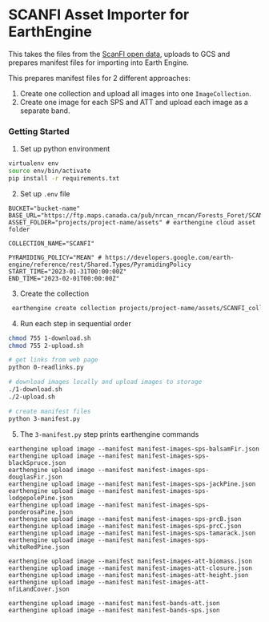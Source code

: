 # SCANFI Asset Importer for EarthEngine

This takes the files from the [ScanFI open data](https://ftp.maps.canada.ca/pub/nrcan_rncan/Forests_Foret/SCANFI/v1/), uploads to GCS and prepares manifest files for importing into Earth Engine. 

This prepares manifest files for 2 different approaches:
1. Create one collection and upload all images into one `ImageCollection`. 
2. Create one image for each SPS and ATT and upload each image as a separate band. 

### Getting Started

1. Set up python environment
```bash
virtualenv env
source env/bin/activate
pip install -r requirements.txt

```

2. Set up `.env` file
```
BUCKET="bucket-name" 
BASE_URL="https://ftp.maps.canada.ca/pub/nrcan_rncan/Forests_Foret/SCANFI/v1/"
ASSET_FOLDER="projects/project-name/assets" # earthengine cloud asset folder

COLLECTION_NAME="SCANFI"

PYRAMIDING_POLICY="MEAN" # https://developers.google.com/earth-engine/reference/rest/Shared.Types/PyramidingPolicy
START_TIME="2023-01-31T00:00:00Z"
END_TIME="2023-02-01T00:00:00Z"

```

3. Create the collection

```bash
 earthengine create collection projects/project-name/assets/SCANFI_collection
```

4. Run each step in sequential order

```bash
chmod 755 1-download.sh
chmod 755 2-upload.sh

# get links from web page
python 0-readlinks.py

# download images locally and upload images to storage
./1-download.sh
./2-upload.sh

# create manifest files
python 3-manifest.py 
```

5. The `3-manifest.py` step prints earthengine commands

```
earthengine upload image --manifest manifest-images-sps-balsamFir.json
earthengine upload image --manifest manifest-images-sps-blackSpruce.json
earthengine upload image --manifest manifest-images-sps-douglasFir.json
earthengine upload image --manifest manifest-images-sps-jackPine.json
earthengine upload image --manifest manifest-images-sps-lodgepolePine.json
earthengine upload image --manifest manifest-images-sps-ponderosaPine.json
earthengine upload image --manifest manifest-images-sps-prcB.json
earthengine upload image --manifest manifest-images-sps-prcC.json
earthengine upload image --manifest manifest-images-sps-tamarack.json
earthengine upload image --manifest manifest-images-sps-whiteRedPine.json

earthengine upload image --manifest manifest-images-att-biomass.json
earthengine upload image --manifest manifest-images-att-closure.json
earthengine upload image --manifest manifest-images-att-height.json
earthengine upload image --manifest manifest-images-att-nfiLandCover.json

earthengine upload image --manifest manifest-bands-att.json
earthengine upload image --manifest manifest-bands-sps.json
```